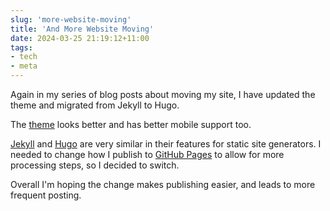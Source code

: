 ```yaml
---
slug: 'more-website-moving'
title: 'And More Website Moving'
date: 2024-03-25 21:19:12+11:00
tags:
- tech
- meta
---
```


Again in my series of blog posts about moving my site, I have updated the theme and migrated from Jekyll to Hugo.

The [theme](https://adityatelange.github.io/hugo-PaperMod/) looks better and has better mobile support too.

[Jekyll](https://jekyllrb.com/) and [Hugo](https://gohugo.io/) are very similar in their features for static site generators. I needed to change how I publish to [GitHub Pages](https://pages.github.com/) to allow for more processing steps, so I decided to switch.

Overall I'm hoping the change makes publishing easier, and leads to more frequent posting.